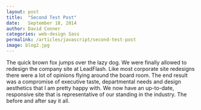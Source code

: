 ```yaml
---
layout: post
title:  "Second Test Post"
date:   September 18, 2014
author: David Conner
categories: web-design Sass
permalink: /articles/javascript/second-test-post
image: blog2.jpg
---
```




The quick brown fox jumps over the lazy dog. We were finally allowed to redesign the company site at LeadFlash. Like most corporate site redesigns there were a lot of opinions flying around the board room. The end result was a compromise of executive taste, departmental needs and design aesthetics that I am pretty happy with. We now have an up-to-date, responsive site that is representative of our standing in the industry. The before and after say it all.